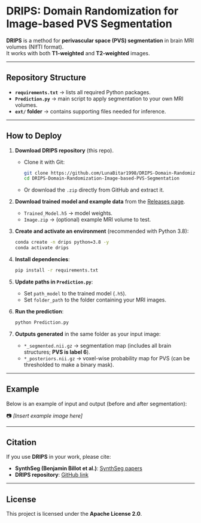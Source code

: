 # DRIPS: Domain Randomization for Image-based PVS Segmentation

**DRIPS** is a method for **perivascular space (PVS) segmentation** in brain MRI volumes (NIfTI format).  
It works with both **T1-weighted** and **T2-weighted** images.  

---

## Repository Structure

- **`requirements.txt`** → lists all required Python packages.  
- **`Prediction.py`** → main script to apply segmentation to your own MRI volumes.  
- **`ext/` folder** → contains supporting files needed for inference.  

---

## How to Deploy

1. **Download DRIPS repository** (this repo).  
   - Clone it with Git:  
     ```bash
     git clone https://github.com/LunaBitar1998/DRIPS-Domain-Randomization-Image-based-PVS-Segmentation.git
     cd DRIPS-Domain-Randomization-Image-based-PVS-Segmentation
     ```
   - Or download the `.zip` directly from GitHub and extract it.  

2. **Download trained model and example data** from the [Releases page](https://github.com/LunaBitar1998/DRIPS-Domain-Randomization-Image-based-PVS-Segmentation-/releases/tag/v1.0.0).  
   - `Trained_Model.h5` → model weights.  
   - `Image.zip` → (optional) example MRI volume to test.  

3. **Create and activate an environment** (recommended with Python 3.8):  
   ```bash
   conda create -n drips python=3.8 -y
   conda activate drips
   ```

4. **Install dependencies**:  
   ```bash
   pip install -r requirements.txt
   ```

5. **Update paths in `Prediction.py`**:  
   - Set `path_model` to the trained model (`.h5`).  
   - Set `folder_path` to the folder containing your MRI images.  

6. **Run the prediction**:  
   ```bash
   python Prediction.py
   ```

7. **Outputs generated** in the same folder as your input image:  
   - `*_segmented.nii.gz` → segmentation map (includes all brain structures; **PVS is label 6**).  
   - `*_posteriors.nii.gz` → voxel-wise probability map for PVS (can be thresholded to make a binary mask).  
       

---

## Example

Below is an example of input and output (before and after segmentation):

📷 *[Insert example image here]*

---

## Citation

If you use **DRIPS** in your work, please cite:  

- **SynthSeg (Benjamin Billot et al.)**: [SynthSeg papers](https://github.com/BBillot/SynthSeg)  
- **DRIPS repository**: [GitHub link](https://github.com/LunaBitar1998/DRIPS-Domain-Randomization-Image-based-PVS-Segmentation)  

---

## License

This project is licensed under the **Apache License 2.0**.
